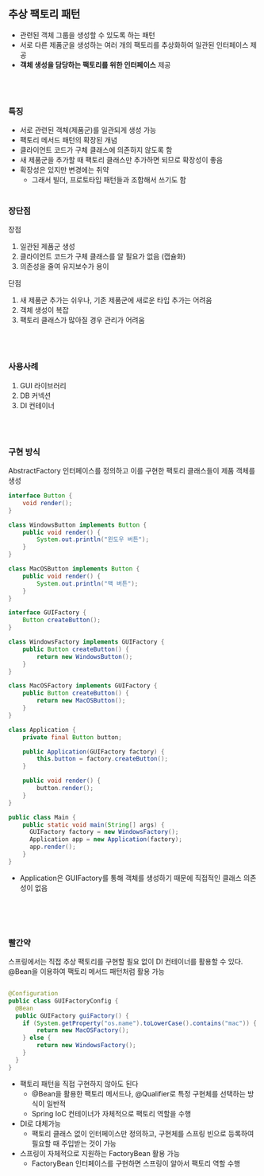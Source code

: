 ## 추상 팩토리 패턴

- 관련된 객체 그룹을 생성할 수 있도록 하는 패턴
- 서로 다른 제품군을 생성하는 여러 개의 팩토리를 추상화하여 일관된 인터페이스 제공
- **객체 생성을 담당하는 팩토리를 위한 인터페이스** 제공

</br></br>

### 특징

- 서로 관련된 객체(제품군)를 일관되게 생성 가능
- 팩토리 메서드 패턴의 확장된 개념
- 클라이언트 코드가 구체 클래스에 의존하지 않도록 함
- 새 제품군을 추가할 때 팩토리 클래스만 추가하면 되므로 확장성이 좋음
- 확장성은 있지만 변경에는 취약
    - 그래서 빌더, 프로토타입 패턴들과 조합해서 쓰기도 함
</br></br>

### 장단점

장점

1. 일관된 제품군 생성
2. 클라이언트 코드가 구체 클래스를 알 필요가 없음 (캡슐화)
3. 의존성을 줄여 유지보수가 용이

단점

1. 새 제품군 추가는 쉬우나, 기존 제품군에 새로운 타입 추가는 어려움
2. 객체 생성이 복잡
3. 팩토리 클래스가 많아질 경우 관리가 어려움

</br></br>

### 사용사례

1. GUI 라이브러리
2. DB 커넥션
3. DI 컨테이너

</br></br>

### 구현 방식

AbstractFactory 인터페이스를 정의하고 이를 구현한 팩토리 클래스들이 제품 객체를 생성

```java
interface Button {
	void render();
}

class WindowsButton implements Button {
	public void render() {
		System.out.println("윈도우 버튼");
	}
}

class MacOSButton implements Button {
	public void render() {
		System.out.println("맥 버튼");
	}
}

interface GUIFactory {
	Button createButton();
}

class WindowsFactory implements GUIFactory {
	public Button createButton() {
		return new WindowsButton();
	}
}

class MacOSFactory implements GUIFactory {
	public Button createButton() {
		return new MacOSButton();
	}
}

class Application {
	private final Button button;

	public Application(GUIFactory factory) {
		this.button = factory.createButton();
	}

	public void render() {
		button.render();
	}
}

public class Main {
	public static void main(String[] args) {
      GUIFactory factory = new WindowsFactory();
      Application app = new Application(factory);
	  app.render();
	}
}
```

- Application은  GUIFactory를 통해 객체를 생성하기 때문에 직접적인 클래스 의존성이 없음

</br></br></br>

### 빨간약

스프링에서는 직접 추상 팩토리를 구현할 필요 없이 DI 컨테이너를 활용할 수 있다.
@Bean을 이용하여 팩토리 메서드 패턴처럼 활용 가능

```java

@Configuration
public class GUIFactoryConfig {
  @Bean
  public GUIFactory guiFactory() {
    if (System.getProperty("os.name").toLowerCase().contains("mac")) {
        return new MacOSFactory();
    } else {
		return new WindowsFactory();
    } 
  }
}
```

- 팩토리 패턴을 직접 구현하지 않아도 된다
  - @Bean을 활용한 팩토리 메서드나, @Qualifier로 특정 구현체를 선택하는 방식이 일반적
  - Spring IoC 컨테이너가 자체적으로 팩토리 역할을 수행
- DI로 대체가능
  - 팩토리 클래스 없이 인터페이스만 정의하고, 구현체를 스프링 빈으로 등록하여 필요할 때 주입받는 것이 가능
- 스프링이 자체적으로 지원하는 FactoryBean 활용 가능
  - FactoryBean<T> 인터페이스를 구현하면 스프링이 알아서 팩토리 역할 수행



